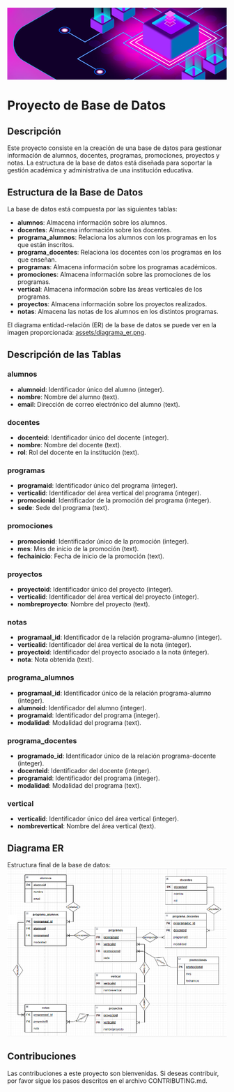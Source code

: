 ![Header Image](assets/header.jpg)
# Proyecto de Base de Datos

## Descripción

Este proyecto consiste en la creación de una base de datos para gestionar información de alumnos, docentes, programas, promociones, proyectos y notas. La estructura de la base de datos está diseñada para soportar la gestión académica y administrativa de una institución educativa.

## Estructura de la Base de Datos

La base de datos está compuesta por las siguientes tablas:

- **alumnos**: Almacena información sobre los alumnos.
- **docentes**: Almacena información sobre los docentes.
- **programa_alumnos**: Relaciona los alumnos con los programas en los que están inscritos.
- **programa_docentes**: Relaciona los docentes con los programas en los que enseñan.
- **programas**: Almacena información sobre los programas académicos.
- **promociones**: Almacena información sobre las promociones de los programas.
- **vertical**: Almacena información sobre las áreas verticales de los programas.
- **proyectos**: Almacena información sobre los proyectos realizados.
- **notas**: Almacena las notas de los alumnos en los distintos programas.

El diagrama entidad-relación (ER) de la base de datos se puede ver en la imagen proporcionada: [assets/diagrama_er.png](assets/diagrama_er.png).

## Descripción de las Tablas

### alumnos
- **alumnoid**: Identificador único del alumno (integer).
- **nombre**: Nombre del alumno (text).
- **email**: Dirección de correo electrónico del alumno (text).

### docentes
- **docenteid**: Identificador único del docente (integer).
- **nombre**: Nombre del docente (text).
- **rol**: Rol del docente en la institución (text).

### programas
- **programaid**: Identificador único del programa (integer).
- **verticalid**: Identificador del área vertical del programa (integer).
- **promocionid**: Identificador de la promoción del programa (integer).
- **sede**: Sede del programa (text).

### promociones
- **promocionid**: Identificador único de la promoción (integer).
- **mes**: Mes de inicio de la promoción (text).
- **fechainicio**: Fecha de inicio de la promoción (text).

### proyectos
- **proyectoid**: Identificador único del proyecto (integer).
- **verticalid**: Identificador del área vertical del proyecto (integer).
- **nombreproyecto**: Nombre del proyecto (text).

### notas
- **programaal_id**: Identificador de la relación programa-alumno (integer).
- **verticalid**: Identificador del área vertical de la nota (integer).
- **proyectoid**: Identificador del proyecto asociado a la nota (integer).
- **nota**: Nota obtenida (text).

### programa_alumnos
- **programaal_id**: Identificador único de la relación programa-alumno (integer).
- **alumnoid**: Identificador del alumno (integer).
- **programaid**: Identificador del programa (integer).
- **modalidad**: Modalidad del programa (text).

### programa_docentes
- **programado_id**: Identificador único de la relación programa-docente (integer).
- **docenteid**: Identificador del docente (integer).
- **programaid**: Identificador del programa (integer).
- **modalidad**: Modalidad del programa (text).

### vertical
- **verticalid**: Identificador único del área vertical (integer).
- **nombrevertical**: Nombre del área vertical (text).

## Diagrama ER

Estructura final de la base de datos:
![Modelo_Relacional](assets/Modelo_Relacional.png)

## Contribuciones

Las contribuciones a este proyecto son bienvenidas. Si deseas contribuir, por favor sigue los pasos descritos en el archivo CONTRIBUTING.md.
